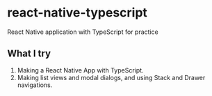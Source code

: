 # react-native-typescript
 React Native application with TypeScript for practice

## What I try
1. Making a React Native App with TypeScript.
2. Making list views and modal dialogs, and using Stack and Drawer navigations.
